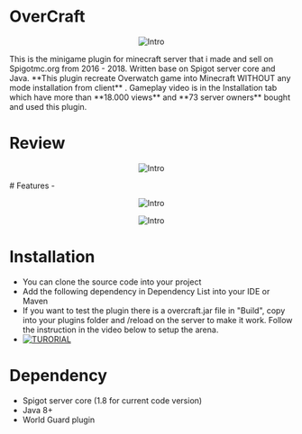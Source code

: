 # OverCraft
<p align="center">
<img src="https://proxy.spigotmc.org/dd273cd83de701fa75dde3103dbc52b13324ea23?url=https%3A%2F%2Fi.gyazo.com%2Fa79c6a5ed3ff4163c9b03ecb07b83cbd.png" alt="Intro">
</p>
This is the minigame plugin for minecraft server that i made and sell on Spigotmc.org from 2016 - 2018. Written base on Spigot server core and Java. **This plugin recreate Overwatch game into Minecraft WITHOUT any mode installation from client** . Gameplay video is in the Installation tab which have more than **18.000 views** and **73 server owners** bought and used this plugin. 

# Review
<p align="center">
<img src="https://i.ibb.co/5k68J46/Screen-Shot-2020-09-09-at-2-18-15-PM.png" alt="Intro">
</p>
# Features
- <p align="center">
<img src="
https://proxy.spigotmc.org/84a1395a993a07c1ff692da0f058cbfe6a1011b8?url=http%3A%2F%2Fi.imgur.com%2FkenMVpj.png" alt="Intro">
</p> <p align="center">
<img src="
https://proxy.spigotmc.org/e4dff848a9a34be5856c9965881c7480ad2b21ef?url=http%3A%2F%2Fi.imgur.com%2FIb4dbHh.png" alt="Intro">
</p> 

# Installation
- You can clone the source code into your project
- Add the following dependency in Dependency List into your IDE or Maven
- If you want to test the plugin there is a overcraft.jar file in "Build", copy into your plugins folder and /reload on the server to make it work. Follow the instruction in the video below to setup the arena.
- [![TURORIAL](http://img.youtube.com/vi/Pk5nKFZlTtc/0.jpg)](http://www.youtube.com/watch?v=Pk5nKFZlTtc "Overcraft Installation Tutorial")

# Dependency
- Spigot server core (1.8 for current code version)
- Java 8+
- World Guard plugin
